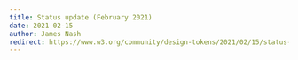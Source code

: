 ```yaml
---
title: Status update (February 2021)
date: 2021-02-15
author: James Nash
redirect: https://www.w3.org/community/design-tokens/2021/02/15/status-update-february-2021/
---
```

